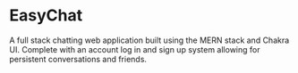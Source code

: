 # EasyChat
A full stack chatting web application built using the MERN stack and Chakra UI. Complete with an account log in and sign up system allowing for persistent conversations and friends.

